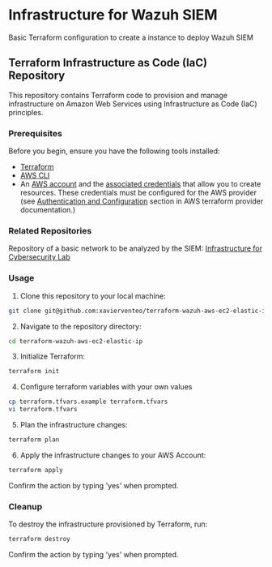 # Infrastructure for Wazuh SIEM
Basic Terraform configuration to create a instance to deploy Wazuh SIEM

## Terraform Infrastructure as Code (IaC) Repository

This repository contains Terraform code to provision and manage infrastructure on Amazon Web Services using Infrastructure as Code (IaC) principles.

### Prerequisites

Before you begin, ensure you have the following tools installed:

- [Terraform](https://www.terraform.io/downloads.html)
- [AWS CLI](https://aws.amazon.com/cli/)
- An [AWS account](https://aws.amazon.com/free/?all-free-tier) and the [associated credentials](https://docs.aws.amazon.com/IAM/latest/UserGuide/security-creds.html) that allow you to create resources. These credentials must be configured for the AWS provider (see [Authentication and Configuration](https://registry.terraform.io/providers/hashicorp/aws/latest/docs#authentication-and-configuration) section in AWS terraform provider documentation.)

### Related Repositories

Repository of a basic network to be analyzed by the SIEM: 
[Infrastructure for Cybersecurity Lab](https://github.com/xavierventeo/cybersecurity-lab)

### Usage

1. Clone this repository to your local machine:

```bash
git clone git@github.com:xavierventeo/terraform-wazuh-aws-ec2-elastic-ip.git
```

2. Navigate to the repository directory:

```bash
cd terraform-wazuh-aws-ec2-elastic-ip
```

3. Initialize Terraform:

```bash
terraform init
```

4. Configure terraform variables with your own values

```bash
cp terraform.tfvars.example terraform.tfvars
vi terraform.tfvars
```

5. Plan the infrastructure changes:

```bash
terraform plan
```

6. Apply the infrastructure changes to your AWS Account:

```bash
terraform apply
```

Confirm the action by typing 'yes' when prompted.

### Cleanup

To destroy the infrastructure provisioned by Terraform, run:

```bash
terraform destroy
```

Confirm the action by typing 'yes' when prompted.
